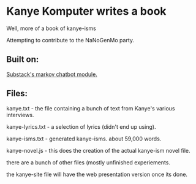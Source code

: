 <h1> Kanye Komputer writes a book </h1>

<p>Well, more of a book of kanye-isms</p>

<p> Attempting to contribute to the NaNoGenMo party.</p>

<h2>Built on:</h2>
<a href="https://www.npmjs.org/package/markov">Substack's markov chatbot module.</a>

<h2>Files:</h2>
<p>kanye.txt - the file containing a bunch of text from Kanye's various interviews.</p>
<p>kanye-lyrics.txt - a selection of lyrics (didn't end up using).</p>
<p>kanye-isms.txt - generated kanye-isms. about 59,000 words.</p>
<p>kanye-novel.js - this does the creation of the actual kanye-ism novel file.</p>
<p>there are a bunch of other files (mostly unfinished experiements.</p>
<p>the kanye-site file will have the web presentation version once its done.</p>
